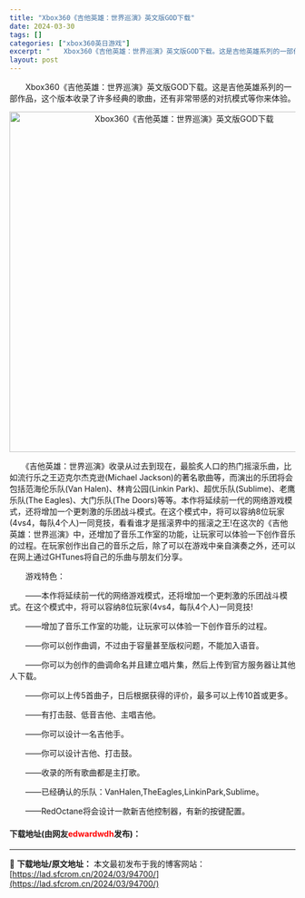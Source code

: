 ```yaml
---
title: "Xbox360《吉他英雄：世界巡演》英文版GOD下载"
date: 2024-03-30
tags: []
categories: ["xbox360英日游戏"]
excerpt: "　　Xbox360《吉他英雄：世界巡演》英文版GOD下载。这是吉他英雄系列的一部作品，这个版本收录了许多经典的歌曲，还有非常带感的对抗模式等你来体验。 　　《吉他英雄：世界巡演》收录从过去到现在，最脍炙人口的热门摇滚乐曲，比如流行乐之王迈克尔杰克逊(Michael Jackson)的著名歌曲等，而演&hellip;"
layout: post
---
```


 <p>　　Xbox360《吉他英雄：世界巡演》英文版GOD下载。这是吉他英雄系列的一部作品，这个版本收录了许多经典的歌曲，还有非常带感的对抗模式等你来体验。</p> <p align="center"><img align="" border="0" src="https://lad.sfcrom.cn/wp-content/uploads/2024/03/20240330_6607de0e67392.jpg" width="600" alt="Xbox360《吉他英雄：世界巡演》英文版GOD下载" /></p> <p>　　《吉他英雄：世界巡演》收录从过去到现在，最脍炙人口的热门摇滚乐曲，比如流行乐之王迈克尔杰克逊(Michael Jackson)的著名歌曲等，而演出的乐团将会包括范海伦乐队(Van Halen)、林肯公园(Linkin Park)、超优乐队(Sublime)、老鹰乐队(The Eagles)、大门乐队(The Doors)等等。本作将延续前一代的网络游戏模式，还将增加一个更刺激的乐团战斗模式。在这个模式中，将可以容纳8位玩家(4vs4，每队4个人)一同竞技，看看谁才是摇滚界中的摇滚之王!在这次的《吉他英雄：世界巡演》中，还增加了音乐工作室的功能，让玩家可以体验一下创作音乐的过程。在玩家创作出自己的音乐之后，除了可以在游戏中亲自演奏之外，还可以在网上通过GHTunes将自己的乐曲与朋友们分享。</p> <p>　　游戏特色：</p> <p>　　&mdash;&mdash;本作将延续前一代的网络游戏模式，还将增加一个更刺激的乐团战斗模式。在这个模式中，将可以容纳8位玩家(4vs4，每队4个人)一同竞技!</p> <p>　　&mdash;&mdash;增加了音乐工作室的功能，让玩家可以体验一下创作音乐的过程。</p> <p>　　&mdash;&mdash;你可以创作曲调，不过由于容量甚至版权问题，不能加入语音。</p> <p>　　&mdash;&mdash;你可以为创作的曲调命名并且建立唱片集，然后上传到官方服务器让其他人下载。</p> <p>　　&mdash;&mdash;你可以上传5首曲子，日后根据获得的评价，最多可以上传10首或更多。</p> <p>　　&mdash;&mdash;有打击鼓、低音吉他、主唱吉他。</p> <p>　　&mdash;&mdash;你可以设计一名吉他手。</p> <p>　　&mdash;&mdash;你可以设计吉他、打击鼓。</p> <p>　　&mdash;&mdash;收录的所有歌曲都是主打歌。</p> <p>　　&mdash;&mdash;已经确认的乐队：VanHalen,TheEagles,LinkinPark,Sublime。</p> <p>　　&mdash;&mdash;RedOctane将会设计一款新吉他控制器，有新的按键配置。</p> <p><h4>下载地址(由网友<font color="red">edwardwdh</font>发布)：</h4></p> 

---
📖 **下载地址/原文地址：** 本文最初发布于我的博客网站：[https://lad.sfcrom.cn/2024/03/94700/](https://lad.sfcrom.cn/2024/03/94700/)
